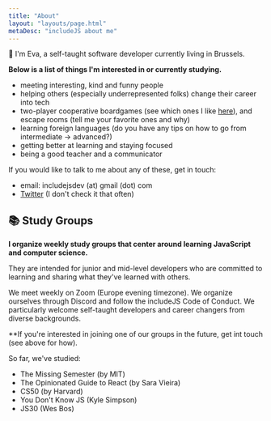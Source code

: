 ```yaml
---
title: "About"
layout: "layouts/page.html"
metaDesc: "includeJS about me"
---
```


👋 I'm Eva, a self-taught software developer currently living in Brussels.

**Below is a list of things I'm interested in or currently studying.**

- meeting interesting, kind and funny people
- helping others (especially underrepresented folks) change their career into tech
- two-player cooperative boardgames (see which ones I like [here](https://boardgame-coop.netlify.app/)), and escape rooms (tell me your favorite ones and why)
- learning foreign languages (do you have any tips on how to go from intermediate -> advanced?)
- getting better at learning and staying focused
- being a good teacher and a communicator

If you would like to talk to me about any of these, get in touch:

- email: includejsdev (at) gmail (dot) com
- [Twitter](https://twitter.com/GirlsCodeMK) (I don't check it that often)

## 📚 Study Groups

**I organize weekly study groups that center around learning JavaScript and computer science.**

They are intended for junior and mid-level developers who are committed to learning and sharing what they've learned with others.

We meet weekly on Zoom (Europe evening timezone). We organize ourselves through Discord and follow the includeJS Code of Conduct. We particularly welcome self-taught developers and career changers from diverse backgrounds.

\*\*If you're interested in joining one of our groups in the future, get int touch (see above for how).

So far, we've studied:

- The Missing Semester (by MIT)
- The Opinionated Guide to React (by Sara Vieira)
- CS50 (by Harvard)
- You Don't Know JS (Kyle Simpson)
- JS30 (Wes Bos)
